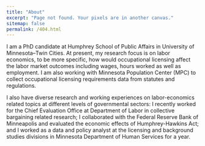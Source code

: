 ```yaml
---
title: "About"
excerpt: "Page not found. Your pixels are in another canvas."
sitemap: false
permalink: /404.html
---
```


I am a PhD candidate at Humphrey School of Public Affairs in University of Minnesota–Twin Cities. At present, my research focus is on labor economics, to be more specific, how would occupational licensing affect the labor market outcomes including wages, hours worked as well as employment. I am also working with Minnesota Population Center (MPC) to collect occupational licensing requirements data from statutes and regulations.

I also have diverse research and working experiences on labor-economics related topics at different levels of governmental sectors: I recently worked for the Chief Evaluation Office at Department of Labor in collective bargaining related research; I collaborated with the Federal Reserve Bank of Minneapolis and evaluated the economic effects of Humphrey-Hawkins Act; and I worked as a data and policy analyst at the licensing and background studies divisions in Minnesota Department of Human Services for a year.

<script type="text/javascript">
  var GOOG_FIXURL_LANG = 'en';
  var GOOG_FIXURL_SITE = '{{ site.url }}'
</script>
<script type="text/javascript"
  src="//linkhelp.clients.google.com/tbproxy/lh/wm/fixurl.js">
</script>
